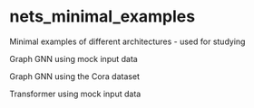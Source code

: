 # nets_minimal_examples
Minimal examples of different architectures - used for studying

Graph GNN using mock input data

Graph GNN using the Cora dataset

Transformer using mock input data